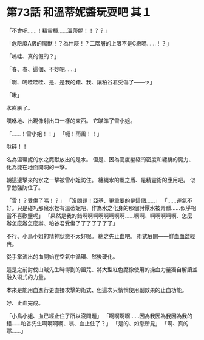 # 第73話 和溫蒂妮醬玩耍吧 其１

「不會吧……！精靈種……溫蒂妮！！？？」

「危險度A級的魔獸！？為什麼！？二階層的上限不是C級嗎……！？」

「嗚哇、真的假的？」

「春、春、這個、不妙吧……」

「啊、嗚哇哇哇、是、是我的錯、我、讓粕谷君受傷了――ッ」

「啾」

水膨脹了。

噗咻地、出現像射出口一樣的東西。
它瞄準了雪小姐。

「……！雪小姐！！」
「呃！雨風！！」

咻砰！！

名為溫蒂妮的水之魔獸放出的是水。
但是、因為高度壓縮的密度和纏繞的魔力、化為能在地面開洞的一擊。

朝這邊擊來的水之一擊被雪小姐防住。
纏繞水的風之盾、是精靈術的應用吧。
似乎勉強防住了。

「雪！？受傷了嗎！？」
「沒問題！亞基、更重要的是這個……」
「……運氣不好。只是碰巧那泉水裡有溫蒂妮吧、作為水之化身的那個討厭水被弄髒……似乎相當不喜歡鹽呢」
「果然是我的錯啊啊啊啊啊啊啊啊……啊啊、啊啊啊啊啊、怎麼辦怎麼辦怎麼辦、粕谷君受傷了了了了了了了」

不行、小鳥小姐的精神狀態不太好呢。
總之先止血吧。
術式展開――鮮血血盆經典。

從手掌流出的血開始在空氣中循環、然後硬化。

這是之前討伐山賊先生時得到的詛咒、將大型紅色魔像使用的操血力量獨自解讀並融入術式的力量。

本來是能用血進行更直接攻擊的術式、但這次只悄悄使用副效果的止血功能。

好、止血完成。

「小鳥小姐、血已經止住了所以沒問題」
「啊啊啊啊……因為我因為我因為我的錯……粕谷先生啊啊啊啊、咦、血止住了？」
「是的、如您所見」
「啊、真的耶……」